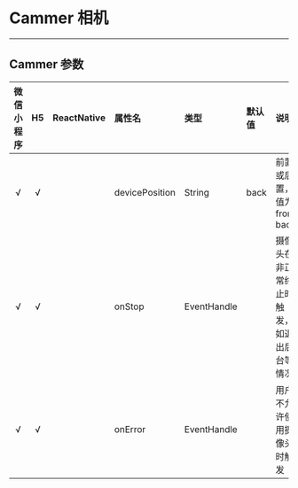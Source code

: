 # Cammer 相机
-------

## Cammer 参数

| 微信小程序 | H5 | ReactNative| 属性名 | 类型 | 默认值 | 说明 |
| :-: | :-: | :-: | :- | :- | :- | :- |
| √ | √ |   | devicePosition | String      | back | 前置或后置，值为front, back     |
| √ | √ |   | onStop       | EventHandle   |    | 摄像头在非正常终止时触发，如退出后台等情况   |
| √ | √ |   | onError       | EventHandle  |   | 用户不允许使用摄像头时触发   |